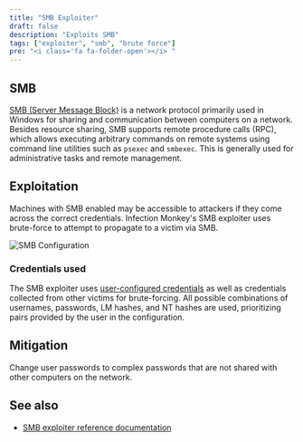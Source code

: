 ```yaml
---
title: "SMB Exploiter"
draft: false
description: "Exploits SMB"
tags: ["exploiter", "smb", "brute force"]
pre: "<i class='fa fa-folder-open'></i> "
---
```


## SMB

[SMB (Server Message Block)](https://en.wikipedia.org/wiki/Server_Message_Block)
is a network protocol primarily used in Windows for sharing and communication
between computers on a network. Besides resource sharing, SMB supports remote
procedure calls (RPC), which allows executing arbitrary commands on remote
systems using command line utilities such as `psexec` and `smbexec`. This is
generally used for administrative tasks and remote management.

## Exploitation

Machines with SMB enabled may be accessible to attackers if they come across the
correct credentials. Infection Monkey's SMB exploiter uses brute-force to
attempt to propagate to a victim via SMB.

![SMB Configuration](
/images/island/configuration-page/smb-exploiter-configuration.png
"SMB Configuration")

### Credentials used

The SMB exploiter uses [user-configured credentials](
/usage/configuration/credentials) as well as credentials collected from other
victims for brute-forcing. All possible combinations of usernames, passwords,
LM hashes, and NT hashes are used, prioritizing pairs provided by the user in
the configuration.

## Mitigation

Change user passwords to complex passwords that are not shared with other
computers on the network.

## See also
- [SMB exploiter reference documentation](/reference/exploiters/smb)

